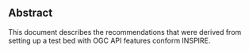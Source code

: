 ## Abstract

This document describes the recommendations that were derived from setting up a test bed with OGC API features conform INSPIRE.

